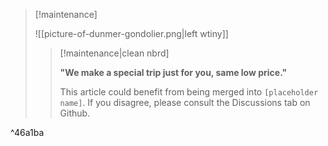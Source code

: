 > [!maintenance] 
> 
> ![[picture-of-dunmer-gondolier.png|left wtiny]]
> 
> > [!maintenance|clean nbrd]
> > 
> > **"We make a special trip just for you, same low price."**
> >
> > This article could benefit from being merged into `[placeholder name]`. If you disagree, please consult the Discussions tab on Github.

^46a1ba
